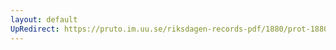 ```yaml
---
layout: default
UpRedirect: https://pruto.im.uu.se/riksdagen-records-pdf/1880/prot-1880--ak--060/prot-1880--ak--060_012.pdf
---
```

